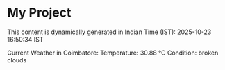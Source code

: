 # My Project

This content is dynamically generated in Indian Time (IST): 2025-10-23 16:50:34 IST


Current Weather in Coimbatore:
Temperature: 30.88 °C
Condition: broken clouds

